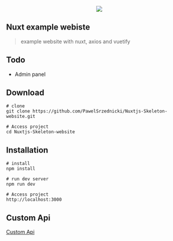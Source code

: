 <p align="center"><img src="https://www.headwire.com/img/nuxt.svg"></p>

## Nuxt example webiste
> example website with nuxt, axios and vuetify 

## Todo
* Admin panel

## Download
```
# clone
git clone https://github.com/PawelSrzednicki/Nuxtjs-Skeleton-website.git

# Access project
cd Nuxtjs-Skeleton-website
```

## Installation
```
# install 
npm install

# run dev server
npm run dev

# Access project
http://localhost:3000
```
## Custom Api

[Custom Api](https://github.com/PawelSrzednicki/Laravel-ApiExample)


